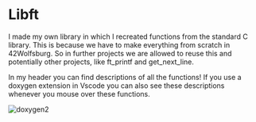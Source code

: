 # Libft

I made my own library in which I recreated functions from the standard C library. This is because we have to make everything from scratch in 42Wolfsburg. So in further projects we are allowed to reuse this and potentially other projects, like ft_printf and get_next_line. 

In my header you can find descriptions of all the functions! 
If you use a doxygen extension in Vscode you can also see these descriptions whenever you mouse over these functions. 

![doxygen2](https://user-images.githubusercontent.com/13866954/173715564-378f09fb-140f-4d18-9971-84c0fcf6228a.png)

